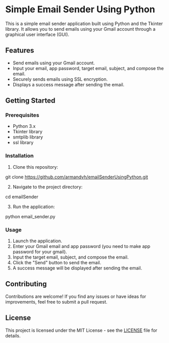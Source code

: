 # Simple Email Sender Using Python

This is a simple email sender application built using Python and the Tkinter library. It allows you to send emails using your Gmail account through a graphical user interface (GUI).

## Features

- Send emails using your Gmail account.
- Input your email, app password, target email, subject, and compose the email.
- Securely sends emails using SSL encryption.
- Displays a success message after sending the email.

## Getting Started

### Prerequisites

- Python 3.x
- Tkinter library
- smtplib library
- ssl library

### Installation

1. Clone this repository:

git clone https://github.com/armandvh/emailSenderUsingPython.git


2. Navigate to the project directory:

cd emailSender

3. Run the application:

python email_sender.py


### Usage

1. Launch the application.
2. Enter your Gmail email and app password (you need to make app password for your gmail).
3. Input the target email, subject, and compose the email.
4. Click the "Send" button to send the email.
5. A success message will be displayed after sending the email.

## Contributing

Contributions are welcome! If you find any issues or have ideas for improvements, feel free to submit a pull request.

## License

This project is licensed under the MIT License - see the [LICENSE](LICENSE) file for details.




